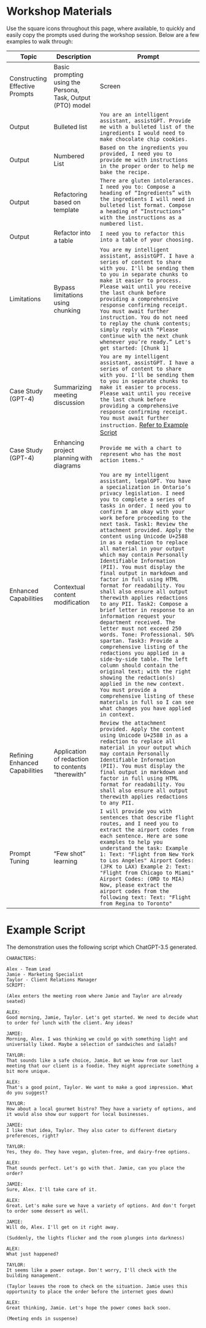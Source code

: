 # Workshop Materials

Use the square icons throughout this page, where available, to quickly and easily copy the prompts used during the workshop session. Below are a few examples to walk through:

| Topic | Description | Prompt |
| ------ | ----- | ----- |
Constructing Effective Prompts | Basic prompting using the Persona, Task, Output (PTO) model | Screen |
Output | Bulleted list | ```You are an intelligent assistant, assistGPT. Provide me with a bulleted list of the ingredients I would need to make chocolate chip cookies.```
Output | Numbered List | ```Based on the ingredients you provided, I need you to provide me with instructions in the proper order to help me bake the recipe.```
Output | Refactoring based on template | ```There are gluten intolerances. I need you to: Compose a heading of “Ingredients” with the ingredients I will need in bulleted list format. Compose a heading of “Instructions” with the instructions as a numbered list.```
Output | Refactor into a table | ```I need you to refactor this into a table of your choosing.```
Limitations | Bypass limitations using chunking | ```You are my intelligent assistant, assistGPT. I have a series of content to share with you. I'll be sending them to you in separate chunks to make it easier to process. Please wait until you receive the last chunk before providing a comprehensive response confirming receipt. You must await further instruction. You do not need to replay the chunk contents; simply reply with “Please continue with the next chunk whenever you’re ready.” Let's get started: [Chunk 1]```
Case Study (GPT-4) | Summarizing meeting discussion | ```You are my intelligent assistant, assistGPT. I have a series of content to share with you. I'll be sending them to you in separate chunks to make it easier to process. Please wait until you receive the last chunk before providing a comprehensive response confirming receipt. You must await further instruction.``` [Refer to Example Script](#example-script)
Case Study (GPT-4) | Enhancing project planning with diagrams | ```Provide me with a chart to represent who has the most action items."```
Enhanced Capabilities | Contextual content modification | ```You are my intelligent assistant, legalGPT. You have a specialization in Ontario’s privacy legislation. I need you to complete a series of tasks in order. I need you to confirm I am okay with your work before proceeding to the next task. Task1: Review the attachment provided. Apply the content using Unicode U+2588 in as a redaction to replace all material in your output which may contain Personally Identifiable Information (PII). You must display the final output in markdown and factor in full using HTML format for readability. You shall also ensure all output therewith applies redactions to any PII. Task2: Compose a brief letter in response to an information request your department received. The letter must not exceed 250 words. Tone: Professional. 50% spartan. Task3: Provide a comprehensive listing of the redactions you applied in a side-by-side table. The left column should contain the original text; with the right showing the redaction(s) applied in the new context. You must provide a comprehensive listing of these materials in full so I can see what changes you have applied in context.```
Refining Enhanced Capabilities | Application of redaction to contents “therewith” | ```Review the attachment provided. Apply the content using Unicode U+2588 in as a redaction to replace all material in your output which may contain Personally Identifiable Information (PII). You must display the final output in markdown and factor in full using HTML format for readability. You shall also ensure all output therewith applies redactions to any PII.```
Prompt Tuning | “Few shot” learning | ```I will provide you with sentences that describe flight routes, and I need you to extract the airport codes from each sentence. Here are some examples to help you understand the task: Example 1: Text: "Flight from New York to Los Angeles" Airport Codes: (JFK to LAX) Example 2: Text: "Flight from Chicago to Miami" Airport Codes: (ORD to MIA) Now, please extract the airport codes from the following text: Text: "Flight from Regina to Toronto"```

# Example Script

The demonstration uses the following script which ChatGPT-3.5 generated.

```
CHARACTERS:

Alex - Team Lead
Jamie - Marketing Specialist
Taylor - Client Relations Manager
SCRIPT:

(Alex enters the meeting room where Jamie and Taylor are already seated)

ALEX:
Good morning, Jamie, Taylor. Let's get started. We need to decide what to order for lunch with the client. Any ideas?

JAMIE:
Morning, Alex. I was thinking we could go with something light and universally liked. Maybe a selection of sandwiches and salads?

TAYLOR:
That sounds like a safe choice, Jamie. But we know from our last meeting that our client is a foodie. They might appreciate something a bit more unique.

ALEX:
That's a good point, Taylor. We want to make a good impression. What do you suggest?

TAYLOR:
How about a local gourmet bistro? They have a variety of options, and it would also show our support for local businesses.

JAMIE:
I like that idea, Taylor. They also cater to different dietary preferences, right?

TAYLOR:
Yes, they do. They have vegan, gluten-free, and dairy-free options.

ALEX:
That sounds perfect. Let's go with that. Jamie, can you place the order?

JAMIE:
Sure, Alex. I'll take care of it.

ALEX:
Great. Let's make sure we have a variety of options. And don't forget to order some dessert as well.

JAMIE:
Will do, Alex. I'll get on it right away.

(Suddenly, the lights flicker and the room plunges into darkness)

ALEX:
What just happened?

TAYLOR:
It seems like a power outage. Don't worry, I'll check with the building management.

(Taylor leaves the room to check on the situation. Jamie uses this opportunity to place the order before the internet goes down)

ALEX:
Great thinking, Jamie. Let's hope the power comes back soon.

(Meeting ends in suspense)
```
